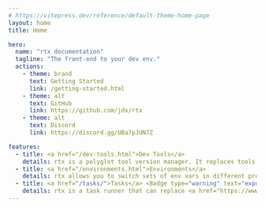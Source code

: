 ```yaml
---
# https://vitepress.dev/reference/default-theme-home-page
layout: home
title: Home

hero:
  name: "rtx documentation"
  tagline: "The front-end to your dev env."
  actions:
    - theme: brand
      text: Getting Started
      link: /getting-started.html
    - theme: alt
      text: GitHub
      link: https://github.com/jdx/rtx
    - theme: alt
      text: Discord
      link: https://discord.gg/UBa7pJUN7Z

features:
  - title: <a href="/dev-tools.html">Dev Tools</a>
    details: rtx is a polyglot tool version manager. It replaces tools like <a href="https://asdf-vm.com">asdf</a>, nvm, pyenv, rbenv, etc.
  - title: <a href="/environments.html">Environments</a>
    details: rtx allows you to switch sets of env vars in different project directories. It can replace <a href="https://github.com/direnv/direnv">direnv</a>.
  - title: <a href="/tasks/">Tasks</a> <Badge type="warning" text="experimental" />
    details: rtx is a task runner that can replace <a href="https://www.gnu.org/software/make">make</a>, or <a href="https://docs.npmjs.com/cli/v10/using-npm/scripts">npm scripts</a>.
---
```

